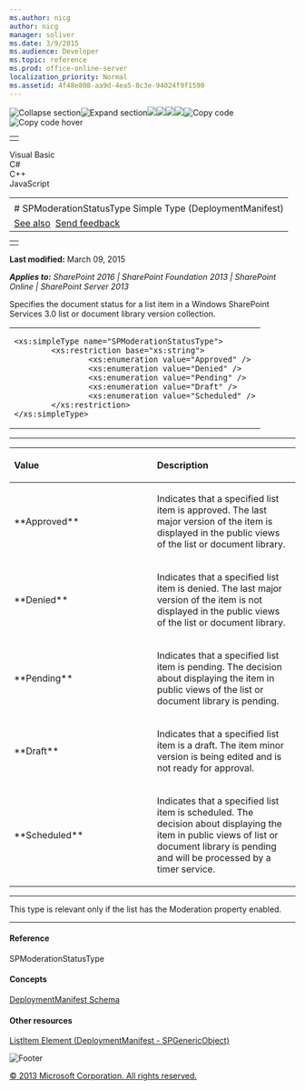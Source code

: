 ```yaml
---
ms.author: nicg
author: nicg
manager: soliver
ms.date: 3/9/2015
ms.audience: Developer
ms.topic: reference
ms.prod: office-online-server
localization_priority: Normal
ms.assetid: 4f48e808-aa9d-4ea5-8c3e-94024f9f1590
---
```


![Collapse
section](../icons/collapse_all.gif "Collapse section")![Expand
section](../icons/expand_all.gif "Expand section")![](../icons/collapse_all.gif)![](../icons/expand_all.gif)![](../icons/dropdown.gif)![](../icons/dropdownHover.gif)![Copy
code](../icons/copycode.gif "Copy code")![Copy code
hover](../icons/copycodeHighlight.gif "Copy code hover")
<table>
<tbody>
<tr class="odd">
<td align="left"></td>
</tr>
</tbody>
</table>

Visual Basic  
C\#  
C++  
JavaScript  

<table>
<tbody>
<tr class="odd">
<td align="left"><span id="runningHeaderText"></span></td>
</tr>
<tr class="even">
<td align="left"># SPModerationStatusType Simple Type (DeploymentManifest)</td>
</tr>
<tr class="odd">
<td align="left"><a href="#seeAlsoToggle">See also</a>  <span id="headfeedbackarea" class="feedbackhead"><a href="javascript:SubmitFeedback(&#39;docthis@Microsoft.com&#39;,&#39;&#39;,&#39;&#39;,&#39;&#39;,&#39;1.0.18082.1225&#39;,&#39;%0\dThank%20you%20for%20your%20feedback.%20The%20developer%20writing%20teams%20use%20your%20feedback%20to%20improve%20documentation.%20While%20we%20are%20reviewing%20your%20feedback,%20we%20may%20send%20you%20e-mail%20to%20ask%20for%20clarification%20or%20feedback%20on%20a%20solution.%20We%20do%20not%20use%20your%20e-mail%20address%20for%20any%20other%20purpose%20and%20we%20delete%20it%20after%20we%20finish%20our%20review.%0\AFor%20further%20information%20about%20the%20privacy%20policies%20of%20Microsoft,%20please%20see%20http://privacy.microsoft.com/en-us/default.aspx.%0\A%0\d&#39;,&#39;Customer%20feedback&#39;);">Send feedback</a></span></td>
</tr>
</tbody>
</table>

<table>
<colgroup>
<col width="100%" />
</colgroup>
<tbody>
<tr class="odd">
<td align="left"></td>
</tr>
</tbody>
</table>

**Last modified:** March 09, 2015

***Applies to:** SharePoint 2016 | SharePoint Foundation 2013 |
SharePoint Online | SharePoint Server 2013*

Specifies the document status for a list item in a Windows SharePoint
Services 3.0 list or document library version collection.

<span codelanguage="other"></span>
<table>
<colgroup>
<col width="100%" />
</colgroup>
<tbody>
<tr class="odd">
<td align="left"><pre><code>&lt;xs:simpleType name=&quot;SPModerationStatusType&quot;&gt;
        &lt;xs:restriction base=&quot;xs:string&quot;&gt;
                &lt;xs:enumeration value=&quot;Approved&quot; /&gt;
                &lt;xs:enumeration value=&quot;Denied&quot; /&gt;
                &lt;xs:enumeration value=&quot;Pending&quot; /&gt;
                &lt;xs:enumeration value=&quot;Draft&quot; /&gt;
                &lt;xs:enumeration value=&quot;Scheduled&quot; /&gt;
        &lt;/xs:restriction&gt;
&lt;/xs:simpleType&gt;</code></pre></td>
</tr>
</tbody>
</table>


-------------------------------------------------------------------------------------------------------------------------------------------------------------------------------------------------------

<table>
<colgroup>
<col width="50%" />
<col width="50%" />
</colgroup>
<thead>
<tr class="header">
<th align="left"><p>Value</p></th>
<th align="left"><p>Description</p></th>
</tr>
</thead>
<tbody>
<tr class="odd">
<td align="left"><p>**Approved**</p></td>
<td align="left"><p>Indicates that a specified list item is approved. The last major version of the item is displayed in the public views of the list or document library.</p></td>
</tr>
<tr class="even">
<td align="left"><p>**Denied**</p></td>
<td align="left"><p>Indicates that a specified list item is denied. The last major version of the item is not displayed in the public views of the list or document library.</p></td>
</tr>
<tr class="odd">
<td align="left"><p>**Pending**</p></td>
<td align="left"><p>Indicates that a specified list item is pending. The decision about displaying the item in public views of the list or document library is pending.</p></td>
</tr>
<tr class="even">
<td align="left"><p>**Draft**</p></td>
<td align="left"><p>Indicates that a specified list item is a draft. The item minor version is being edited and is not ready for approval.</p></td>
</tr>
<tr class="odd">
<td align="left"><p>**Scheduled**</p></td>
<td align="left"><p>Indicates that a specified list item is scheduled. The decision about displaying the item in public views of list or document library is pending and will be processed by a timer service.</p></td>
</tr>
</tbody>
</table>


----------------------------------------------------------------------------------------------------------------------------------------------------------------------------------------------------------------------------

This type is relevant only if the list has the <span
class="keyword">Moderation</span> property enabled.


-------------------------------------------------------------------------------------------------------------------------------------------------------------------------------------------

#### Reference

<span sdata="cer"
target="T:Microsoft.SharePoint.SPModerationStatusType"><span
class="nolink">SPModerationStatusType</span></span>

#### Concepts

<span sdata="link">[DeploymentManifest
Schema](deploymentmanifest-schema.htm)</span>

#### Other resources

<span sdata="link">[ListItem Element (DeploymentManifest -
SPGenericObject)](listitem-element-deploymentmanifestspgenericobject.htm)</span>

![Footer](../icons/footer.gif "Footer")

[© 2013 Microsoft Corporation. All rights
reserved.](office-2013-documentation-copyright-notice.htm)



